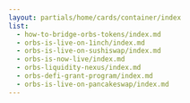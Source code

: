```yaml
---
layout: partials/home/cards/container/index
list:
  - how-to-bridge-orbs-tokens/index.md
  - orbs-is-live-on-1inch/index.md
  - orbs-is-live-on-sushiswap/index.md
  - orbs-is-now-live/index.md
  - orbs-liquidity-nexus/index.md
  - orbs-defi-grant-program/index.md
  - orbs-is-live-on-pancakeswap/index.md
---
```

